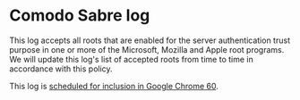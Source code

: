 # Comodo Sabre log
This log accepts all roots that are enabled for the server authentication trust purpose in one or more of the Microsoft, Mozilla and Apple root programs.
We will update this log's list of accepted roots from time to time in accordance with this policy.

This log is [scheduled for inclusion in Google Chrome 60](https://bugs.chromium.org/p/chromium/issues/detail?id=703700).
